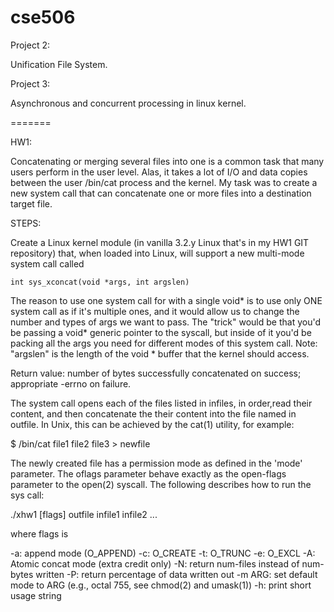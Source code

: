 cse506
======

Project 2: 

Unification File System.

Project 3:

Asynchronous and concurrent processing in linux kernel.

=======

HW1:

Concatenating or merging several files into one is a common task that many users perform in the user level.  Alas, it takes a lot of I/O and data copies between the user /bin/cat process and the kernel. My task was to create a new system call that can concatenate one or more files into a destination target file.

STEPS:

Create a Linux kernel module (in vanilla 3.2.y Linux that's in my HW1 GIT repository) that, when loaded into Linux, will support a new multi-mode system call called

	int sys_xconcat(void *args, int argslen)
	
The reason to use one system call for with a single void* is to use only ONE system call as if it's multiple ones, and it
would allow us to change the number and types of args we want to pass.  The "trick" would be that you'd be passing a void* generic pointer to the syscall, but inside of it you'd be packing all the args you need for different modes of this system call.  Note: "argslen" is the length of the void * buffer that the kernel should access.

Return value: number of bytes successfully concatenated on success; appropriate -errno on failure.

The system call opens each of the files listed in infiles, in order,read their content, and then concatenate the their content into the file named in outfile.  In Unix, this can be achieved by the cat(1) utility, for example:

$ /bin/cat file1 file2 file3 > newfile

The newly created file has a permission mode as defined in the 'mode' parameter. The oflags parameter behave exactly as the open-flags parameter to the open(2) syscall. The following describes how to run the sys call:

./xhw1 [flags] outfile infile1 infile2 ...

where flags is

-a: append mode (O_APPEND)
-c: O_CREATE
-t: O_TRUNC
-e: O_EXCL
-A: Atomic concat mode (extra credit only)
-N: return num-files instead of num-bytes written
-P: return percentage of data written out
-m ARG: set default mode to ARG (e.g., octal 755, see chmod(2) and umask(1))
-h: print short usage string
